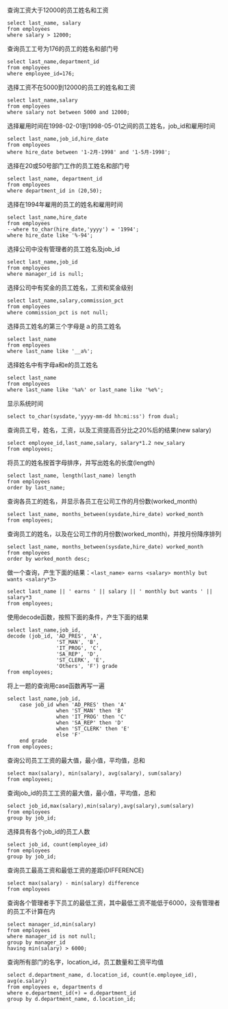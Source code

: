 查询工资大于12000的员工姓名和工资
```oracle
select last_name, salary
from employees
where salary > 12000;
```

查询员工工号为176的员工的姓名和部门号
```oracle
select last_name,department_id
from employees
where employee_id=176;
```

选择工资不在5000到12000的员工的姓名和工资
```oracle
select last_name,salary
from employees
where salary not between 5000 and 12000;
```

选择雇用时间在1998-02-01到1998-05-01之间的员工姓名，job_id和雇用时间
```oracle
select last_name,job_id,hire_date
from employees
where hire_date between '1-2月-1998' and '1-5月-1998';
```

选择在20或50号部门工作的员工姓名和部门号
```oracle
select last_name, department_id
from employees
where department_id in (20,50);
```

选择在1994年雇用的员工的姓名和雇用时间
```oracle
select last_name,hire_date
from employees
--where to_char(hire_date,'yyyy') = '1994';
where hire_date like '%-94';
```

选择公司中没有管理者的员工姓名及job_id
```oracle
select last_name,job_id
from employees
where manager_id is null;
```

选择公司中有奖金的员工姓名，工资和奖金级别
```oracle
select last_name,salary,commission_pct
from employees
where commission_pct is not null;
```

选择员工姓名的第三个字母是ａ的员工姓名
```oracle
select last_name
from employees
where last_name like '__a%';
```

选择姓名中有字母a和e的员工姓名
```oracle
select last_name
from employees
where last_name like '%a%' or last_name like '%e%';
```

显示系统时间
```oracle
select to_char(sysdate,'yyyy-mm-dd hh:mi:ss') from dual;
```

查询员工号，姓名，工资，以及工资提高百分比之20%后的结果(new salary)
```oracle
select employee_id,last_name,salary, salary*1.2 new_salary
from employees;
```

将员工的姓名按首字母排序，并写出姓名的长度(length)
```oracle
select last_name, length(last_name) length
from employees
order by last_name;
```

查询各员工的姓名，并显示各员工在公司工作的月份数(worked_month)
```oracle
select last_name, months_between(sysdate,hire_date) worked_month
from employees;
```


查询员工的姓名，以及在公司工作的月份数(worked_month)，并按月份降序排列
```oracle
select last_name, months_between(sysdate,hire_date) worked_month
from employees
order by worked_month desc;
```

做一个查询，产生下面的结果：`<last_name> earns <salary> monthly but wants <salary*3>`
```oracle
select last_name || ' earns ' || salary || ' monthly but wants ' || salary*3
from employees;
```

使用decode函数，按照下面的条件，产生下面的结果
```oracle
select last_name,job_id,
decode (job_id, 'AD_PRES', 'A',
                'ST_MAN', 'B',
                'IT_PROG', 'C',
                'SA_REP', 'D',
                'ST_CLERK', 'E',
                'Others', 'F') grade
from employees;
```

将上一题的查询用case函数再写一遍
```oracle
select last_name,job_id,
    case job_id when 'AD_PRES' then 'A'
                when 'ST_MAN' then 'B'
                when 'IT_PROG' then 'C'
                when 'SA_REP' then 'D'
                when 'ST_CLERK' then 'E'
                else 'F'
    end grade
from employees;
```

查询公司员工工资的最大值，最小值，平均值，总和
```oracle
select max(salary), min(salary), avg(salary), sum(salary)
from employees;
```

查询job_id的员工工资的最大值，最小值，平均值，总和
```oracle
select job_id,max(salary),min(salary),avg(salary),sum(salary)
from employees
group by job_id;
```

选择具有各个job_id的员工人数
```oracle
select job_id, count(employee_id)
from employees
group by job_id;
```

查询员工最高工资和最低工资的差距(DIFFERENCE)
```oracle
select max(salary) - min(salary) difference
from employees
```

查询各个管理者手下员工的最低工资，其中最低工资不能低于6000，没有管理者的员工不计算在内
```oracle
select manager_id,min(salary)
from employees
where manager_id is not null;
group by manager_id
having min(salary) > 6000;
```

查询所有部门的名字，location_id，员工数量和工资平均值
```oracle
select d.department_name, d.location_id, count(e.employee_id), avg(e.salary)
from employees e, departments d
where e.department_id(+) = d.department_id
group by d.department_name, d.location_id;
```
